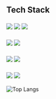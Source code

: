 ## Tech Stack
### <img src="https://img.shields.io/badge/react-f1f3f5.svg?style=for-the-badge&logo=react&logoColor=61DAFB" /> <img src="https://img.shields.io/badge/javascript-f1f3f5.svg?style=for-the-badge&logo=javascript&logoColor=F7DF1E" /> <img src="https://img.shields.io/badge/typescript-f1f3f5.svg?style=for-the-badge&logo=typescript&logoColor=3178C6" /> 
### <img src="https://img.shields.io/badge/recoil-f1f3f5.svg?style=for-the-badge&logo=recoil&logoColor=3578E5" /> <img src="https://img.shields.io/badge/next.js-f1f3f5.svg?style=for-the-badge&logo=nextdotjs&logoColor=000000" />
### <img src="https://img.shields.io/badge/webpack-f1f3f5.svg?style=for-the-badge&logo=webpack&logoColor=8DD6F9" /> <img src="https://img.shields.io/badge/vite-f1f3f5.svg?style=for-the-badge&logo=vite&logoColor=646CFF" />
### <img src="https://img.shields.io/badge/Tailwindcss-f1f3f5.svg?style=for-the-badge&logo=tailwindcss&logoColor=06B6D4" /> <img src="https://img.shields.io/badge/sass-f1f3f5.svg?style=for-the-badge&logo=sass&logoColor=#CC6699" />

![Top Langs](https://github-readme-stats.vercel.app/api/top-langs/?username=wonlee6&layout=compact)
